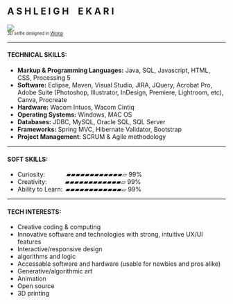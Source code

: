 
## A S H L E I G H  E K A R I
![](https://images.squarespace-cdn.com/content/v1/55cf708be4b0d960b1718a9a/285e99ed-5acb-4fc3-b92c-1bd656cbfe2e/ezgif-3-4b3024f788.gif?format=200w)
<br><sup><sub>3D selfie designed in [Womp](https://www.womp.com/)</sub></sup>


<hr>

#### TECHNICAL SKILLS:

- <strong>Markup & Programming Languages:</strong>  Java, SQL, Javascript, HTML, CSS, Processing 5 <br>
- <strong>Software:</strong> Eclipse, Maven, Visual Studio, JIRA, JQuery, Acrobat Pro, Adobe Suite (Photoshop, Illustrator, InDesign, Premiere, Lightroom, etc), Canva, Procreate <br>
- <strong>Hardware:</strong> Wacom Intuos, Wacom Cintiq <br>
- <strong>Operating Systems:</strong> Windows, MAC OS <br>
- <strong>Databases:</strong> JDBC, MySQL, Oracle SQL, SQL Server <br>
- <strong>Frameworks:</strong> Spring MVC, Hibernate Validator, Bootstrap <br>
- <strong>Project Management</strong>: SCRUM & Agile methodology

<hr>

#### SOFT SKILLS:

- Curiosity:       ▰▰▰▰▰▰▰▰▰▰▰▰▱ 99% <br>
- Creativity:      ▰▰▰▰▰▰▰▰▰▰▰▰▱ 99% <br>
- Ability to Learn: ▰▰▰▰▰▰▰▰▰▰▰▰▱ 99% <br>

<hr>

#### TECH INTERESTS:

- Creative coding & computing <br>
- Innovative software and technologies with strong, intuitive UX/UI features <br>
- Interactive/responsive design <br>
- algorithms and logic <br> 
- Accessable software and hardware (usable for newbies and pros alike) <br>
- Generative/algorithmic art <br>
- Animation <br>
- Open source <br>
- 3D printing <br>
